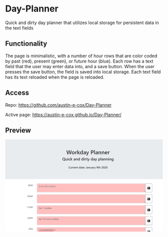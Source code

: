 # Day-Planner
Quick and dirty day planner that utilizes local storage for persistent data in the text fields

## Functionality
The page is minimalistic, with a number of hour rows that are color coded by past (red), present (green), or future hour (blue).
Each row has a text field that the user may enter data into, and a save button.
When the user presses the save button, the field is saved into local storage.
Each text field has its text reloaded when the page is reloaded.

## Access
Repo: https://github.com/austin-e-cox/Day-Planner

Active page: https://austin-e-cox.github.io/Day-Planner/

## Preview
![Page preview](/day_planner_preview.png?raw=true "Page Preview")
